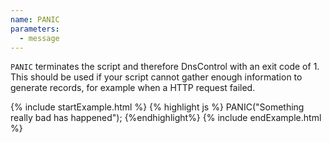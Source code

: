 ```yaml
---
name: PANIC
parameters:
  - message
---
```


`PANIC` terminates the script and therefore DnsControl with an exit code of 1. This should be used if your script cannot gather enough information to generate records, for example when a HTTP request failed.

{% include startExample.html %}
{% highlight js %}
PANIC("Something really bad has happened");
{%endhighlight%}
{% include endExample.html %}
